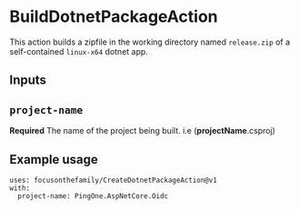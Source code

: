 # BuildDotnetPackageAction

This action builds a zipfile in the working directory named `release.zip` of a self-contained `linux-x64` dotnet app.

## Inputs

## `project-name`

**Required** The name of the project being built. i.e (**projectName**.csproj)

## Example usage

  ```
  uses: focusonthefamily/CreateDotnetPackageAction@v1
  with:
    project-name: PingOne.AspNetCore.Oidc
  ```
